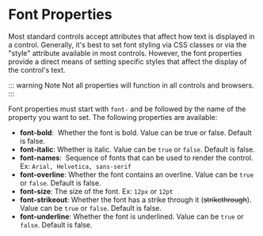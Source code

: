 # Font Properties

Most standard controls accept attributes that affect how text is displayed in a control. Generally, it's best to set font styling via CSS classes or via the "style" attribute available in most controls. However, the font properties provide a direct means of setting specific styles that affect the display of the control's text.

::: warning Note
Not all properties will function in all controls and browsers.
:::

Font properties must start with `font-` and be followed by the name of the property you want to set. The following properties are available:

*   **font-bold**:  Whether the font is bold. Value can be true or false. Default is false.
*   **font-italic**: Whether is italic. Value can be `true` or `false`. Default is false.
*   **font-names**:  Sequence of fonts that can be used to render the control. Ex: `Arial, Helvetica, sans-serif`
*   **font-overline**: Whether the font contains an overline. Value can be `true` or `false`. Default is false.
*   **font-size**: The size of the font. Ex: `12px` or `12pt`  
*   **font-strikeout**: Whether the font has a strike through it (~~strikethrough~~). Value can be `true` or `false`. Default is false.
*   **font-underline**: Whether the font is underlined. Value can be `true` or `false`. Default is false.